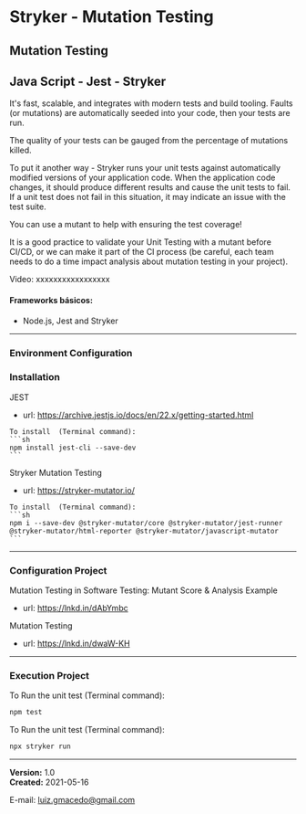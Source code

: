 # Stryker - Mutation Testing

## Mutation Testing 
## Java Script - Jest - Stryker

It's fast, scalable, and integrates with modern tests and build tooling.
Faults (or mutations) are automatically seeded into your code, then your tests are run. 

The quality of your tests can be gauged from the percentage of mutations killed.

To put it another way - Stryker runs your unit tests against automatically modified versions of your application code. When the application code changes, it should produce different results and cause the unit tests to fail. If a unit test does not fail in this situation, it may indicate an issue with the test suite.

You can use a mutant to help with ensuring the test coverage!

It is a good practice to validate your Unit Testing with a mutant before CI/CD, or we can make it part of the CI process (be careful, each team needs to do a time impact analysis about mutation testing in your project).

Video: xxxxxxxxxxxxxxxxx

#### Frameworks básicos: 
- Node.js, Jest and Stryker
_____________________________________________

### Environment Configuration ###
### Installation ###
JEST
   - url: https://archive.jestjs.io/docs/en/22.x/getting-started.html

    To install  (Terminal command):
    ```sh
    npm install jest-cli --save-dev
    ```

Stryker Mutation Testing
   - url: https://stryker-mutator.io/

    To install  (Terminal command):
    ```sh
    npm i --save-dev @stryker-mutator/core @stryker-mutator/jest-runner @stryker-mutator/html-reporter @stryker-mutator/javascript-mutator
    ```

_____________________________________________

### Configuration Project ###
 Mutation Testing in Software Testing: Mutant Score & Analysis Example 
   - url: https://lnkd.in/dAbYmbc

 Mutation Testing 
   - url: https://lnkd.in/dwaW-KH

_____________________________________________


### Execution Project ###

To Run the unit test (Terminal command):
```sh
npm test
```

To Run the unit test (Terminal command):
```sh
npx stryker run
```
  
_____________________________________________
  
**Version:** 1.0 <br>
**Created:** 2021-05-16

E-mail: luiz.gmacedo@gmail.com



